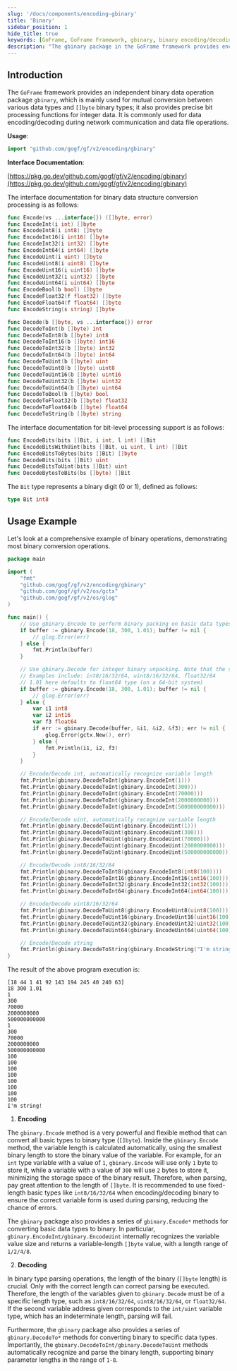 ```yaml
---
slug: '/docs/components/encoding-gbinary'
title: 'Binary'
sidebar_position: 1
hide_title: true
keywords: [GoFrame, GoFrame Framework, gbinary, binary encoding/decoding, data conversion, network communication, data encoding, decoding, integer processing, bit manipulation]
description: "The gbinary package in the GoFrame framework provides encoding and decoding functionality for converting between binary data and various data types. It is widely used in network communication and data file operations. It supports precise bit processing for integer data and offers a range of encoding and decoding interfaces to ensure efficient data conversion across different types and platforms."
---
```


## Introduction

The `GoFrame` framework provides an independent binary data operation package `gbinary`, which is mainly used for mutual conversion between various data types and `[]byte` binary types; it also provides precise bit processing functions for integer data. It is commonly used for data encoding/decoding during network communication and data file operations.

**Usage**:

```go
import "github.com/gogf/gf/v2/encoding/gbinary"
```

**Interface Documentation**:

[https://pkg.go.dev/github.com/gogf/gf/v2/encoding/gbinary](https://pkg.go.dev/github.com/gogf/gf/v2/encoding/gbinary)

The interface documentation for binary data structure conversion processing is as follows:

```go
func Encode(vs ...interface{}) ([]byte, error)
func EncodeInt(i int) []byte
func EncodeInt8(i int8) []byte
func EncodeInt16(i int16) []byte
func EncodeInt32(i int32) []byte
func EncodeInt64(i int64) []byte
func EncodeUint(i uint) []byte
func EncodeUint8(i uint8) []byte
func EncodeUint16(i uint16) []byte
func EncodeUint32(i uint32) []byte
func EncodeUint64(i uint64) []byte
func EncodeBool(b bool) []byte
func EncodeFloat32(f float32) []byte
func EncodeFloat64(f float64) []byte
func EncodeString(s string) []byte

func Decode(b []byte, vs ...interface{}) error
func DecodeToInt(b []byte) int
func DecodeToInt8(b []byte) int8
func DecodeToInt16(b []byte) int16
func DecodeToInt32(b []byte) int32
func DecodeToInt64(b []byte) int64
func DecodeToUint(b []byte) uint
func DecodeToUint8(b []byte) uint8
func DecodeToUint16(b []byte) uint16
func DecodeToUint32(b []byte) uint32
func DecodeToUint64(b []byte) uint64
func DecodeToBool(b []byte) bool
func DecodeToFloat32(b []byte) float32
func DecodeToFloat64(b []byte) float64
func DecodeToString(b []byte) string
```

The interface documentation for bit-level processing support is as follows:

```go
func EncodeBits(bits []Bit, i int, l int) []Bit
func EncodeBitsWithUint(bits []Bit, ui uint, l int) []Bit
func EncodeBitsToBytes(bits []Bit) []byte
func DecodeBits(bits []Bit) uint
func DecodeBitsToUint(bits []Bit) uint
func DecodeBytesToBits(bs []byte) []Bit
```

The `Bit` type represents a binary digit (0 or 1), defined as follows:

```go
type Bit int8
```

## Usage Example

Let's look at a comprehensive example of binary operations, demonstrating most binary conversion operations.

```go
package main

import (
    "fmt"
    "github.com/gogf/gf/v2/encoding/gbinary"
    "github.com/gogf/gf/v2/os/gctx"
    "github.com/gogf/gf/v2/os/glog"
)

func main() {
    // Use gbinary.Encode to perform binary packing on basic data types
    if buffer := gbinary.Encode(18, 300, 1.01); buffer != nil {
        // glog.Error(err)
    } else {
        fmt.Println(buffer)
    }

    // Use gbinary.Decode for integer binary unpacking. Note that the second and subsequent parameters are pointers to fixed-length integer variables.
    // Examples include: int8/16/32/64, uint8/16/32/64, float32/64
    // 1.01 here defaults to float64 type (on a 64-bit system)
    if buffer := gbinary.Encode(18, 300, 1.01); buffer != nil {
        // glog.Error(err)
    } else {
        var i1 int8
        var i2 int16
        var f3 float64
        if err := gbinary.Decode(buffer, &i1, &i2, &f3); err != nil {
            glog.Error(gctx.New(), err)
        } else {
            fmt.Println(i1, i2, f3)
        }
    }

    // Encode/Decode int, automatically recognize variable length
    fmt.Println(gbinary.DecodeToInt(gbinary.EncodeInt(1)))
    fmt.Println(gbinary.DecodeToInt(gbinary.EncodeInt(300)))
    fmt.Println(gbinary.DecodeToInt(gbinary.EncodeInt(70000)))
    fmt.Println(gbinary.DecodeToInt(gbinary.EncodeInt(2000000000)))
    fmt.Println(gbinary.DecodeToInt(gbinary.EncodeInt(500000000000)))

    // Encode/Decode uint, automatically recognize variable length
    fmt.Println(gbinary.DecodeToUint(gbinary.EncodeUint(1)))
    fmt.Println(gbinary.DecodeToUint(gbinary.EncodeUint(300)))
    fmt.Println(gbinary.DecodeToUint(gbinary.EncodeUint(70000)))
    fmt.Println(gbinary.DecodeToUint(gbinary.EncodeUint(2000000000)))
    fmt.Println(gbinary.DecodeToUint(gbinary.EncodeUint(500000000000)))

    // Encode/Decode int8/16/32/64
    fmt.Println(gbinary.DecodeToInt8(gbinary.EncodeInt8(int8(100))))
    fmt.Println(gbinary.DecodeToInt16(gbinary.EncodeInt16(int16(100))))
    fmt.Println(gbinary.DecodeToInt32(gbinary.EncodeInt32(int32(100))))
    fmt.Println(gbinary.DecodeToInt64(gbinary.EncodeInt64(int64(100))))

    // Encode/Decode uint8/16/32/64
    fmt.Println(gbinary.DecodeToUint8(gbinary.EncodeUint8(uint8(100))))
    fmt.Println(gbinary.DecodeToUint16(gbinary.EncodeUint16(uint16(100))))
    fmt.Println(gbinary.DecodeToUint32(gbinary.EncodeUint32(uint32(100))))
    fmt.Println(gbinary.DecodeToUint64(gbinary.EncodeUint64(uint64(100))))

    // Encode/Decode string
    fmt.Println(gbinary.DecodeToString(gbinary.EncodeString("I'm string!")))
}
```

The result of the above program execution is:

```
[18 44 1 41 92 143 194 245 40 240 63]
18 300 1.01
1
300
70000
2000000000
500000000000
1
300
70000
2000000000
500000000000
100
100
100
100
100
100
100
100
I'm string!
```

1. **Encoding**

The `gbinary.Encode` method is a very powerful and flexible method that can convert all basic types to binary type (`[]byte`). Inside the `gbinary.Encode` method, the variable length is calculated automatically, using the smallest binary length to store the binary value of the variable. For example, for an `int` type variable with a value of `1`, `gbinary.Encode` will use only `1` byte to store it, while a variable with a value of `300` will use `2` bytes to store it, minimizing the storage space of the binary result. Therefore, when parsing, pay great attention to the length of `[]byte`. It is recommended to use fixed-length basic types like `int8/16/32/64` when encoding/decoding binary to ensure the correct variable form is used during parsing, reducing the chance of errors.

The `gbinary` package also provides a series of `gbinary.Encode*` methods for converting basic data types to binary. In particular, `gbinary.EncodeInt/gbinary.EncodeUint` internally recognizes the variable value size and returns a variable-length `[]byte` value, with a length range of `1/2/4/8`.

2. **Decoding**

In binary type parsing operations, the length of the binary (`[]byte` length) is crucial. Only with the correct length can correct parsing be executed. Therefore, the length of the variables given to `gbinary.Decode` must be of a specific length type, such as `int8/16/32/64`, `uint8/16/32/64`, or `float32/64`. If the second variable address given corresponds to the `int/uint` variable type, which has an indeterminate length, parsing will fail.

Furthermore, the `gbinary` package also provides a series of `gbinary.DecodeTo*` methods for converting binary to specific data types. Importantly, the `gbinary.DecodeToInt/gbinary.DecodeToUint` methods automatically recognize and parse the binary length, supporting binary parameter lengths in the range of `1-8`.